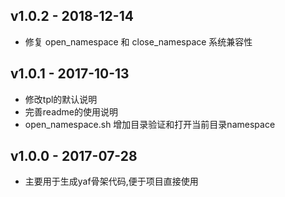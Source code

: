  ## v1.0.2 - 2018-12-14
  - 修复 open_namespace 和 close_namespace 系统兼容性

 ## v1.0.1 - 2017-10-13
  - 修改tpl的默认说明
  - 完善readme的使用说明
  - open_namespace.sh 增加目录验证和打开当前目录namespace
 
 ## v1.0.0 - 2017-07-28
 - 主要用于生成yaf骨架代码,便于项目直接使用